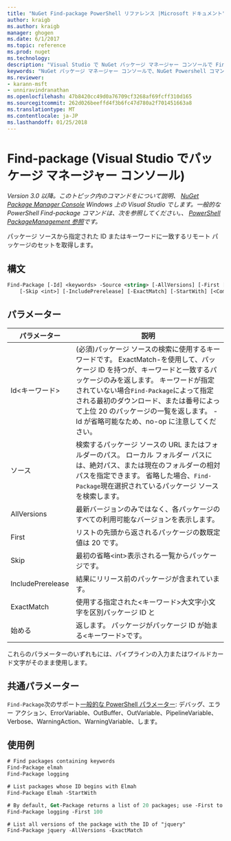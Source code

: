 ```yaml
---
title: "NuGet Find-package PowerShell リファレンス |Microsoft ドキュメント"
author: kraigb
ms.author: kraigb
manager: ghogen
ms.date: 6/1/2017
ms.topic: reference
ms.prod: nuget
ms.technology: 
description: "Visual Studio で NuGet パッケージ マネージャー コンソールで Find-package PowerShell コマンドのリファレンスです。"
keywords: "NuGet パッケージ マネージャー コンソールで、NuGet Powershell コマンドでは、NuGet Powershell リファレンス、Find-package"
ms.reviewer:
- karann-msft
- unniravindranathan
ms.openlocfilehash: 47b8420cc49d0a76709cf3268af69fcff310d165
ms.sourcegitcommit: 262d026beeffd4f3b6fc47d780a2f701451663a8
ms.translationtype: MT
ms.contentlocale: ja-JP
ms.lasthandoff: 01/25/2018
---
```

# <a name="find-package-package-manager-console-in-visual-studio"></a>Find-package (Visual Studio でパッケージ マネージャー コンソール)

*Version 3.0 以降。このトピック内のコマンドをについて説明、 [NuGet Package Manager Console](Package-Manager-Console.md) Windows 上の Visual Studio でします。一般的な PowerShell Find-package コマンドは、次を参照してください。、 [PowerShell PackageManagement 参照](/powershell/module/packagemanagement/?view=powershell-6)です。*

パッケージ ソースから指定された ID またはキーワードに一致するリモート パッケージのセットを取得します。

## <a name="syntax"></a>構文

```ps
Find-Package [-Id] <keywords> -Source <string> [-AllVersions] [-First [<int>]]
    [-Skip <int>] [-IncludePrerelease] [-ExactMatch] [-StartWith] [<CommonParameters>]
```

## <a name="parameters"></a>パラメーター

| パラメーター | 説明 |
| --- | --- |
| Id&lt;キーワード&gt; | (必須)パッケージ ソースの検索に使用するキーワードです。 ExactMatch-を使用して、パッケージ ID を持つが、キーワードと一致するパッケージのみを返します。 キーワードが指定されていない場合`Find-Package`によって指定される最初のダウンロード、または番号によって上位 20 のパッケージの一覧を返します。 -Id が省略可能なため、no-op に注意してください。 |
| ソース | 検索するパッケージ ソースの URL またはフォルダーのパス。 ローカル フォルダー パスには、絶対パス、または現在のフォルダーの相対パスを指定できます。 省略した場合、`Find-Package`現在選択されているパッケージ ソースを検索します。 |
| AllVersions | 最新バージョンのみではなく、各パッケージのすべての利用可能なバージョンを表示します。 |
| First | リストの先頭から返されるパッケージの数既定値は 20 です。 |
| Skip | 最初の省略&lt;int&gt;表示される一覧からパッケージです。  |
| IncludePrerelease | 結果にリリース前のパッケージが含まれています。 |
| ExactMatch | 使用する指定された&lt;キーワード&gt;大文字小文字を区別パッケージ ID と |
| 始める | 返します。 パッケージがパッケージ ID が始まる&lt;キーワード&gt;です。 |

これらのパラメーターのいずれもには、パイプラインの入力またはワイルドカード文字がそのまま使用します。

## <a name="common-parameters"></a>共通パラメーター

`Find-Package`次のサポート[一般的な PowerShell パラメーター](http://go.microsoft.com/fwlink/?LinkID=113216): デバッグ、エラー アクション、ErrorVariable、OutBuffer、OutVariable、PipelineVariable、Verbose、WarningAction、WarningVariable、します。

## <a name="examples"></a>使用例

```ps
# Find packages containing keywords
Find-Package elmah
Find-Package logging

# List packages whose ID begins with Elmah
Find-Package Elmah -StartWith

# By default, Get-Package returns a list of 20 packages; use -First to show more
Find-Package logging -First 100

# List all versions of the package with the ID of "jquery"
Find-Package jquery -AllVersions -ExactMatch
```
